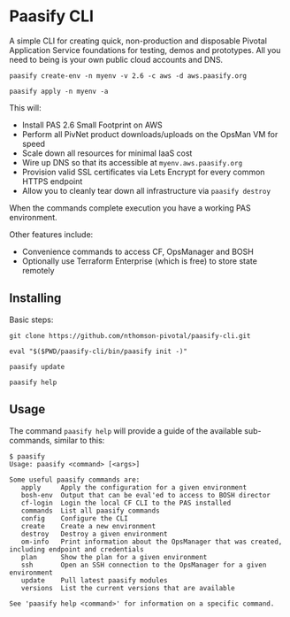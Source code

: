 # Paasify CLI

A simple CLI for creating quick, non-production and disposable Pivotal Application Service foundations for testing, demos and prototypes. All you need to being is your own public cloud accounts and DNS.

```
paasify create-env -n myenv -v 2.6 -c aws -d aws.paasify.org

paasify apply -n myenv -a
```

This will:
- Install PAS 2.6 Small Footprint on AWS
- Perform all PivNet product downloads/uploads on the OpsMan VM for speed
- Scale down all resources for minimal IaaS cost
- Wire up DNS so that its accessible at `myenv.aws.paasify.org`
- Provision valid SSL certificates via Lets Encrypt for every common HTTPS endpoint
- Allow you to cleanly tear down all infrastructure via `paasify destroy`

When the commands complete execution you have a working PAS environment.

Other features include:
- Convenience commands to access CF, OpsManager and BOSH
- Optionally use Terraform Enterprise (which is free) to store state remotely

## Installing

Basic steps:

```
git clone https://github.com/nthomson-pivotal/paasify-cli.git

eval "$($PWD/paasify-cli/bin/paasify init -)"

paasify update

paasify help
```

## Usage

The command `paasify help` will provide a guide of the available sub-commands, similar to this:

```
$ paasify
Usage: paasify <command> [<args>]

Some useful paasify commands are:
   apply     Apply the configuration for a given environment
   bosh-env  Output that can be eval'ed to access to BOSH director
   cf-login  Login the local CF CLI to the PAS installed
   commands  List all paasify commands
   config    Configure the CLI
   create    Create a new environment
   destroy   Destroy a given environment
   om-info   Print information about the OpsManager that was created, including endpoint and credentials
   plan      Show the plan for a given environment
   ssh       Open an SSH connection to the OpsManager for a given environment
   update    Pull latest paasify modules
   versions  List the current versions that are available

See 'paasify help <command>' for information on a specific command.
```